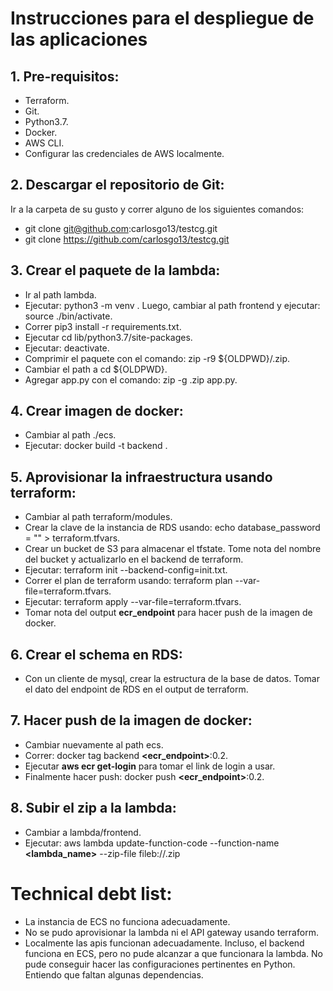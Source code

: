 # Instrucciones para el despliegue de las aplicaciones

## 1. Pre-requisitos:

- Terraform.
- Git.
- Python3.7.
- Docker.
- AWS CLI.
- Configurar las credenciales de AWS localmente.

## 2. Descargar el repositorio de Git:

Ir a la carpeta de su gusto y correr alguno de los siguientes comandos: 

- git clone git@github.com:carlosgo13/testcg.git
- git clone https://github.com/carlosgo13/testcg.git

## 3. Crear el paquete de la lambda:

- Ir al path lambda.
- Ejecutar: python3 -m venv <virtual-env>. Luego, cambiar al path frontend y ejecutar: source ./bin/activate.
- Correr pip3 install -r requirements.txt.
- Ejecutar cd lib/python3.7/site-packages.
- Ejecutar: deactivate.
- Comprimir el paquete con el comando: zip -r9 ${OLDPWD}/<function-name>.zip.
- Cambiar el path a cd ${OLDPWD}.
- Agregar app.py con el comando: zip -g <function-name>.zip app.py.

## 4. Crear imagen de docker:

- Cambiar al path ./ecs.
- Ejecutar: docker build -t backend .

## 5. Aprovisionar la infraestructura usando terraform:

- Cambiar al path terraform/modules.
- Crear la clave de la instancia de RDS usando: echo  database_password = \"<su-clave>\" > terraform.tfvars.
- Crear un bucket de S3 para almacenar el tfstate. Tome nota del nombre del bucket y actualizarlo en el backend de terraform.
- Ejecutar: terraform init --backend-config=init.txt.
- Correr el plan de terraform usando: terraform plan --var-file=terraform.tfvars.
- Ejecutar: terraform apply --var-file=terraform.tfvars.
- Tomar nota del output **ecr_endpoint** para hacer push de la imagen de docker.

## 6. Crear el schema en RDS:

- Con un cliente de mysql, crear la estructura de la base de datos. Tomar el dato del endpoint de RDS en el output de terraform.

## 7. Hacer push de la imagen de docker:

- Cambiar nuevamente al path ecs.
- Correr: docker tag backend **<ecr_endpoint>**:0.2.
- Ejecutar **aws ecr get-login** para tomar el link de login a usar.
- Finalmente hacer push: docker push **<ecr_endpoint>**:0.2.

## 8. Subir el zip a la lambda:

- Cambiar a lambda/frontend.
- Ejecutar: aws lambda update-function-code --function-name **<lambda_name>** --zip-file fileb://<function-name>.zip

# Technical debt list:

- La instancia de ECS no funciona adecuadamente.
- No se pudo aprovisionar la lambda ni el API gateway usando terraform.
- Localmente las apis funcionan adecuadamente. Incluso, el backend funciona en ECS, pero no pude alcanzar a que funcionara la lambda. No pude conseguir hacer las configuraciones pertinentes en Python. Entiendo que faltan algunas dependencias.